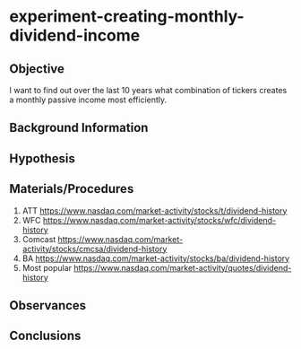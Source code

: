 # experiment-creating-monthly-dividend-income

## Objective

I want to find out over the last 10 years what combination of tickers creates a monthly passive income most efficiently.

## Background Information

## Hypothesis

## Materials/Procedures

1. ATT https://www.nasdaq.com/market-activity/stocks/t/dividend-history
1. WFC https://www.nasdaq.com/market-activity/stocks/wfc/dividend-history
1. Comcast https://www.nasdaq.com/market-activity/stocks/cmcsa/dividend-history
1. BA https://www.nasdaq.com/market-activity/stocks/ba/dividend-history
1. Most popular https://www.nasdaq.com/market-activity/quotes/dividend-history

## Observances

## Conclusions